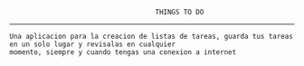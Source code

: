                                         THINGS TO DO
---------------------------------------------------------------------------------------------------
    Una aplicacion para la creacion de listas de tareas, guarda tus tareas en un solo lugar y revisalas en cualquier
    momento, siempre y cuando tengas una conexion a internet

